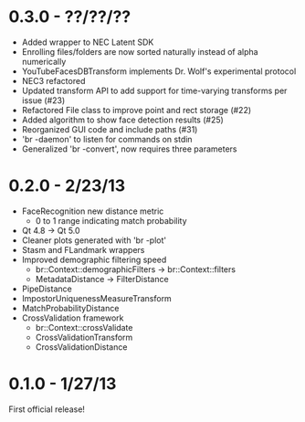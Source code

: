0.3.0 - ??/??/??
================
* Added wrapper to NEC Latent SDK
* Enrolling files/folders are now sorted naturally instead of alpha numerically
* YouTubeFacesDBTransform implements Dr. Wolf's experimental protocol
* NEC3 refactored
* Updated transform API to add support for time-varying transforms per issue (#23)
* Refactored File class to improve point and rect storage (#22)
* Added algorithm to show face detection results (#25)
* Reorganized GUI code and include paths (#31)
* 'br -daemon' to listen for commands on stdin
* Generalized 'br -convert', now requires three parameters

0.2.0 - 2/23/13
===============
* FaceRecognition new distance metric
  - 0 to 1 range indicating match probability
* Qt 4.8 -> Qt 5.0
* Cleaner plots generated with 'br -plot'
* Stasm and FLandmark wrappers
* Improved demographic filtering speed
  - br::Context::demographicFilters -> br::Context::filters
  - MetadataDistance -> FilterDistance
* PipeDistance
* ImpostorUniquenessMeasureTransform
* MatchProbabilityDistance
* CrossValidation framework
  - br::Context::crossValidate
  - CrossValidationTransform
  - CrossValidationDistance

0.1.0 - 1/27/13
===============
First official release!
